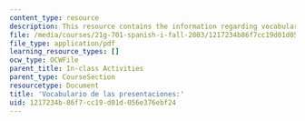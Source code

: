 ```yaml
---
content_type: resource
description: This resource contains the information regarding vocabulario de las presentaciones.
file: /media/courses/21g-701-spanish-i-fall-2003/1217234b86f7cc19d01d056e376ebf24_MIT21G_701F03_1vocab.pdf
file_type: application/pdf
learning_resource_types: []
ocw_type: OCWFile
parent_title: In-class Activities
parent_type: CourseSection
resourcetype: Document
title: 'Vocabulario de las presentaciones:'
uid: 1217234b-86f7-cc19-d01d-056e376ebf24
---
```

